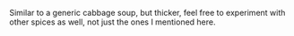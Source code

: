 Similar to a generic cabbage soup, but thicker, feel free to experiment with other spices as well, not just the ones I mentioned here.